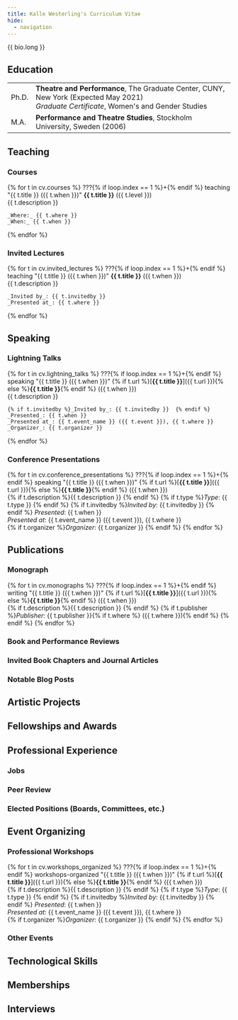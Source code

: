 ```yaml
---
title: Kalle Westerling's Curriculum Vitae
hide:
  - navigation
---
```


{{ bio.long }}


## Education

|  |  |
|--------|-------
| Ph.D. | **Theatre and Performance**, The Graduate Center, CUNY, New York (Expected May 2021)<br />_Graduate Certificate_, Women's and Gender Studies |
| M.A. | **Performance and Theatre Studies**, Stockholm University, Sweden (2006)

## Teaching

### Courses

{% for t in cv.courses %}
???{% if loop.index == 1 %}+{% endif %} teaching "{{ t.title }} ({{ t.when }})"
    **{{ t.title }}** ({{ t.level }})  
    {{ t.description }}  
      
    _Where:_ {{ t.where }}  
    _When:_ {{ t.when }}
{% endfor %}

### Invited Lectures
<!-- title, when, where, invitedby, description -->
{% for t in cv.invited_lectures %}
???{% if loop.index == 1 %}+{% endif %} teaching "{{ t.title }} ({{ t.when }})"
    **{{ t.title }}** ({{ t.when }})  
    {{ t.description }}

    _Invited by_: {{ t.invitedby }}  
    _Presented at_: {{ t.where }}
{% endfor %}

## Speaking

### Lightning Talks
<!-- title, url, event, where, when, event_name, description, organizer -->
{% for t in cv.lightning_talks %}
???{% if loop.index == 1 %}+{% endif %} speaking "{{ t.title }} ({{ t.when }})"
    {% if t.url %}[**{{ t.title }}**]({{ t.url }}){% else %}**{{ t.title }}**{% endif %} ({{ t.when }})  
    {{ t.description }}

    {% if t.invitedby %}_Invited by_: {{ t.invitedby }}  {% endif %}
    _Presented_: {{ t.when }}  
    _Presented at_: {{ t.event_name }} ({{ t.event }}), {{ t.where }}  
    _Organizer_: {{ t.organizer }}
{% endfor %}

### Conference Presentations
<!-- title, panel, panel_type, url, event, event_name, where, when, description -->
{% for t in cv.conference_presentations %}
???{% if loop.index == 1 %}+{% endif %} speaking "{{ t.title }} ({{ t.when }})"
    {% if t.url %}[**{{ t.title }}**]({{ t.url }}){% else %}**{{ t.title }}**{% endif %} ({{ t.when }})  
    {% if t.description %}{{ t.description }}  {% endif %}
    {% if t.type %}_Type_: {{ t.type }}  {% endif %}
    {% if t.invitedby %}_Invited by_: {{ t.invitedby }}  {% endif %}
    _Presented_: {{ t.when }}  
    _Presented at_: {{ t.event_name }} ({{ t.event }}), {{ t.where }}  
    {% if t.organizer %}_Organizer_: {{ t.organizer }}  {% endif %}
{% endfor %}

## Publications

### Monograph
<!-- title, publisher, where, when, description -->
{% for t in cv.monographs %}
???{% if loop.index == 1 %}+{% endif %} writing "{{ t.title }} ({{ t.when }})"
    {% if t.url %}[**{{ t.title }}**]({{ t.url }}){% else %}**{{ t.title }}**{% endif %} ({{ t.when }})  
    {% if t.description %}{{ t.description }}  {% endif %}
    {% if t.publisher %}_Publisher_: {{ t.publisher }}{% if t.where %} ({{ t.where }}){% endif %}  {% endif %}
{% endfor %}


### Book and Performance Reviews
<!-- type, book/performance, title, published_in, vol, no, month, year, pages, doi, special_issue -->



### Invited Book Chapters and Journal Articles
<!-- title, book, ed (list), city, publisher, year, description, journal, vol, no, pages -->


### Notable Blog Posts
<!-- title, url, site_title, date, description -->

## Artistic Projects
<!-- title, url, where, when, role, description, collaborators (list) -->

## Fellowships and Awards
<!-- name, from, when, description, url -->

## Professional Experience

### Jobs
<!-- title, employer, where, start_year, end_year, bullets, url -->

### Peer Review
<!-- for, type, where, start_year, end_year, url, bullets -->

### Elected Positions (Boards, Committees, etc.)
<!-- position, board, where, url, start_year, end_year -->


## Event Organizing

### Professional Workshops
<!-- title, type, url, event, event_name, where, when, description, organizer -->
{% for t in cv.workshops_organized %}
???{% if loop.index == 1 %}+{% endif %} workshops-organized "{{ t.title }} ({{ t.when }})"
    {% if t.url %}[**{{ t.title }}**]({{ t.url }}){% else %}**{{ t.title }}**{% endif %} ({{ t.when }})  
    {% if t.description %}{{ t.description }}  {% endif %}
    {% if t.type %}_Type_: {{ t.type }}  {% endif %}
    {% if t.invitedby %}_Invited by_: {{ t.invitedby }}  {% endif %}
    _Presented_: {{ t.when }}  
    _Presented at_: {{ t.event_name }} ({{ t.event }}), {{ t.where }}  
    {% if t.organizer %}_Organizer_: {{ t.organizer }}  {% endif %}
{% endfor %}

### Other Events
<!-- role, event_type, event, event_name, url, where, when, bullets -->


## Technological Skills
<!-- technology... -->

## Memberships
<!-- organization... -->

## Interviews
<!-- by, media, url, title, publication, date, show -->
